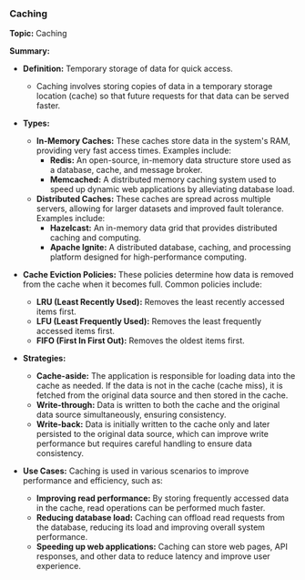 ### Caching

**Topic:** Caching

**Summary:**

- **Definition:** Temporary storage of data for quick access.
  - Caching involves storing copies of data in a temporary storage location (cache) so that future requests for that data can be served faster.

- **Types:**
  - **In-Memory Caches:** These caches store data in the system's RAM, providing very fast access times. Examples include:
    - **Redis:** An open-source, in-memory data structure store used as a database, cache, and message broker.
    - **Memcached:** A distributed memory caching system used to speed up dynamic web applications by alleviating database load.
  - **Distributed Caches:** These caches are spread across multiple servers, allowing for larger datasets and improved fault tolerance. Examples include:
    - **Hazelcast:** An in-memory data grid that provides distributed caching and computing.
    - **Apache Ignite:** A distributed database, caching, and processing platform designed for high-performance computing.

- **Cache Eviction Policies:** These policies determine how data is removed from the cache when it becomes full. Common policies include:
  - **LRU (Least Recently Used):** Removes the least recently accessed items first.
  - **LFU (Least Frequently Used):** Removes the least frequently accessed items first.
  - **FIFO (First In First Out):** Removes the oldest items first.

- **Strategies:**
  - **Cache-aside:** The application is responsible for loading data into the cache as needed. If the data is not in the cache (cache miss), it is fetched from the original data source and then stored in the cache.
  - **Write-through:** Data is written to both the cache and the original data source simultaneously, ensuring consistency.
  - **Write-back:** Data is initially written to the cache only and later persisted to the original data source, which can improve write performance but requires careful handling to ensure data consistency.

- **Use Cases:** Caching is used in various scenarios to improve performance and efficiency, such as:
  - **Improving read performance:** By storing frequently accessed data in the cache, read operations can be performed much faster.
  - **Reducing database load:** Caching can offload read requests from the database, reducing its load and improving overall system performance.
  - **Speeding up web applications:** Caching can store web pages, API responses, and other data to reduce latency and improve user experience.